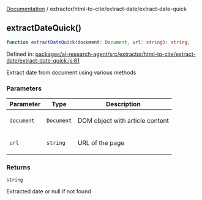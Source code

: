 [Documentation](../../../modules.md) / extractor/html-to-cite/extract-date/extract-date-quick

## extractDateQuick()

```ts
function extractDateQuick(document: Document, url: string): string;
```

Defined in: [packages/ai-research-agent/src/extractor/html-to-cite/extract-date/extract-date-quick.js:61](https://github.com/vtempest/ai-research-agent/tree/master/packages/ai-research-agent/src/extractor/html-to-cite/extract-date/extract-date-quick.js#L61)

Extract date from document using various methods

### Parameters

<table>
<thead>
<tr>
<th>Parameter</th>
<th>Type</th>
<th>Description</th>
</tr>
</thead>
<tbody>
<tr>
<td>

`document`

</td>
<td>

`Document`

</td>
<td>

DOM object with article content

</td>
</tr>
<tr>
<td>

`url`

</td>
<td>

`string`

</td>
<td>

URL of the page

</td>
</tr>
</tbody>
</table>

### Returns

`string`

Extracted date or null if not found

